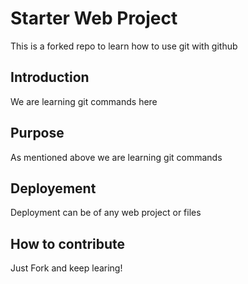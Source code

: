# Starter Web Project

This is a forked repo to learn how to use git with github

## Introduction

We are learning git commands here

## Purpose

As mentioned above we are learning git commands

## Deployement

Deployment can be of any web project or files

## How to contribute

Just Fork and keep learing!